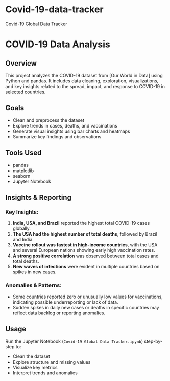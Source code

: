 # Covid-19-data-tracker
Covid-19 Global Data Tracker

# COVID-19 Data Analysis

## Overview
This project analyzes the COVID-19 dataset from [Our World in Data] using Python and pandas. It includes data cleaning, exploration, visualizations, and key insights related to the spread, impact, and response to COVID-19 in selected countries.

## Goals
- Clean and preprocess the dataset
- Explore trends in cases, deaths, and vaccinations
- Generate visual insights using bar charts and heatmaps
- Summarize key findings and observations

## Tools Used
- pandas
- matplotlib
- seaborn
- Jupyter Notebook

## Insights & Reporting

### Key Insights:
1. **India, USA, and Brazil** reported the highest total COVID-19 cases globally.
2. **The USA had the highest number of total deaths**, followed by Brazil and India.
3. **Vaccine rollout was fastest in high-income countries**, with the USA and several European nations showing early high vaccination rates.
4. **A strong positive correlation** was observed between total cases and total deaths.
5. **New waves of infections** were evident in multiple countries based on spikes in new cases.

### Anomalies & Patterns:
- Some countries reported zero or unusually low values for vaccinations, indicating possible underreporting or lack of data.
- Sudden spikes in daily new cases or deaths in specific countries may reflect data backlog or reporting anomalies.

## Usage
Run the Jupyter Notebook (`Covid-19 Global Data Tracker.ipynb`) step-by-step to:
- Clean the dataset
- Explore structure and missing values
- Visualize key metrics
- Interpret trends and anomalies
